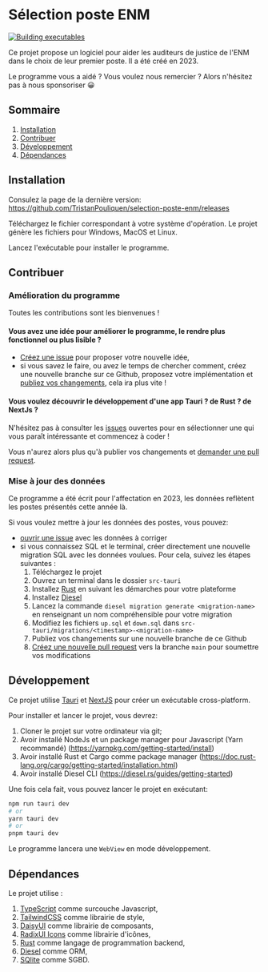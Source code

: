 # Sélection poste ENM

[![Building executables](https://github.com/TristanPouliquen/selection-poste-enm/actions/workflows/test_build.yml/badge.svg?branch=main)](https://github.com/TristanPouliquen/selection-poste-enm/actions/workflows/test_build.yml)

Ce projet propose un logiciel pour aider les auditeurs de justice de l'ENM dans le choix de leur premier poste.
Il a été créé en 2023.

Le programme vous a aidé ? Vous voulez nous remercier ?
Alors n'hésitez pas à nous sponsoriser :grinning:

## Sommaire

1. [Installation](#installation)
2. [Contribuer](#contribuer)
3. [Développement](#développement)
4. [Dépendances](#dépendances)

## Installation

Consulez la page de la dernière version: https://github.com/TristanPouliquen/selection-poste-enm/releases

Téléchargez le fichier correspondant à votre système d'opération. Le projet génère les fichiers pour Windows, MacOS et Linux.

Lancez l'exécutable pour installer le programme.

## Contribuer

### Amélioration du programme

Toutes les contributions sont les bienvenues !

#### Vous avez une idée pour améliorer le programme, le rendre plus fonctionnel ou plus lisible ?

- [Créez une issue](/issues) pour proposer votre nouvelle idée,
- si vous savez le faire, ou avez le temps de chercher comment, créez une nouvelle branche sur ce Github, proposez votre implémentation et [publiez vos changements](/pulls), cela ira plus vite !

#### Vous voulez découvrir le développement d'une app Tauri ? de Rust ? de NextJs ?

N'hésitez pas à consulter les [issues](/issues) ouvertes pour en sélectionner une qui vous paraît intéressante et commencez à coder !

Vous n'aurez alors plus qu'à publier vos changements et [demander une pull request](/pulls).

### Mise à jour des données

Ce programme a été écrit pour l'affectation en 2023, les données reflètent les postes présentés cette année là.

Si vous voulez mettre à jour les données des postes, vous pouvez:

- [ouvrir une issue](/issues) avec les données à corriger
- si vous connaissez SQL et le terminal, créer directement une nouvelle migration SQL avec les données voulues. Pour cela, suivez les étapes suivantes :
  1. Téléchargez le projet
  2. Ouvrez un terminal dans le dossier `src-tauri`
  3. Installez [Rust](https://tauri.app/fr/v1/guides/getting-started/prerequisites/) en suivant les démarches pour votre plateforme
  4. Installez [Diesel](https://diesel.rs/guides/getting-started)
  5. Lancez la commande `diesel migration generate <migration-name>` en renseignant un nom compréhensible pour votre migration
  6. Modifiez les fichiers `up.sql` et `down.sql` dans `src-tauri/migrations/<timestamp>-<migration-name>`
  7. Publiez vos changements sur une nouvelle branche de ce Github
  8. [Créez une nouvelle pull request](/pulls) vers la branche `main` pour soumettre vos modifications

## Développement

Ce projet utilise [Tauri](https://tauri.app/fr/) et [NextJS](https://nextjs.org/) pour créer un exécutable cross-platform.

Pour installer et lancer le projet, vous devrez:

1. Cloner le projet sur votre ordinateur via git;
2. Avoir installé NodeJs et un package manager pour Javascript (Yarn recommandé) (https://yarnpkg.com/getting-started/install)
3. Avoir installé Rust et Cargo comme package manager (https://doc.rust-lang.org/cargo/getting-started/installation.html)
4. Avoir installé Diesel CLI (https://diesel.rs/guides/getting-started)

Une fois cela fait, vous pouvez lancer le projet en exécutant:

```bash
npm run tauri dev
# or
yarn tauri dev
# or
pnpm tauri dev
```

Le programme lancera une `WebView` en mode développement.

## Dépendances

Le projet utilise :

1. [TypeScript](https://www.typescriptlang.org/) comme surcouche Javascript,
2. [TailwindCSS](https://tailwindcss.com/) comme librairie de style,
3. [DaisyUI](https://daisyui.com/) comme librairie de composants,
4. [RadixUI Icons](https://icons.radix-ui.com/) comme librairie d'icônes,
5. [Rust](https://www.rust-lang.org/fr) comme langage de programmation backend,
6. [Diesel](https://diesel.rs/) comme ORM,
7. [SQlite](https://sqlite.org/index.html) comme SGBD.
